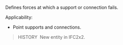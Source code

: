 Defines forces at which a support or connection fails.

Applicability:

* Point supports and connections.

> HISTORY&nbsp; New entity in IFC2x2.
